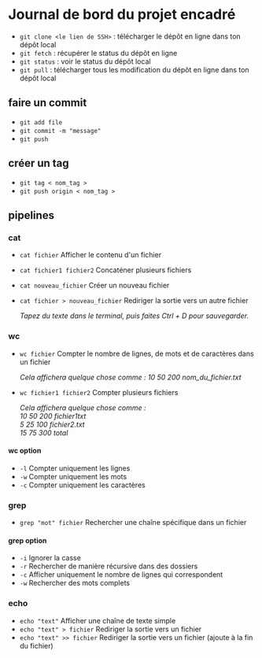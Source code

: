 # Journal de bord du projet encadré

- `git clone <le lien de SSH>` : télécharger le dépôt en ligne dans ton dépôt local
- `git fetch` : récupérer le status du dépôt en ligne
- `git status` : voir le status du dépôt local
- `git pull` :  télécharger tous les modification du dépôt en ligne dans ton dépôt local

## faire un commit

- `git add file`
- `git commit -m "message"`
- `git push`

## créer un tag

- `git tag < nom_tag >`
- `git push origin < nom_tag >`

## pipelines

### cat

- `cat fichier` Afficher le contenu d'un fichier
- `cat fichier1 fichier2` Concaténer plusieurs fichiers
- `cat nouveau_fichier` Créer un nouveau fichier
- `cat fichier > nouveau_fichier` Rediriger la sortie vers un autre fichier

  *Tapez du texte dans le terminal, puis faites Ctrl + D pour sauvegarder.*

### wc

- `wc fichier` Compter le nombre de lignes, de mots et de caractères dans un fichier

  *Cela affichera quelque chose comme : 10 50 200 nom_du_fichier.txt*
- `wc fichier1 fichier2` Compter plusieurs fichiers

  *Cela affichera quelque chose comme :*  
  *10  50 200 fichier1txt*  
  *5  25 100 fichier2.txt*  
  *15  75 300 total*

#### wc option

- `-l` Compter uniquement les lignes
- `-w` Compter uniquement les mots
- `-c` Compter uniquement les caractères

### grep

- `grep "mot" fichier` Rechercher une chaîne spécifique dans un fichier

#### grep option

- `-i` Ignorer la casse
- `-r` Rechercher de manière récursive dans des dossiers
- `-c` Afficher uniquement le nombre de lignes qui correspondent
- `-w` Rechercher des mots complets

### echo

- `echo "text"` Afficher une chaîne de texte simple
- `echo "text" > fichier` Rediriger la sortie vers un fichier
- `echo "text" >> fichier` Rediriger la sortie vers un fichier (ajoute à la fin du fichier)


